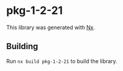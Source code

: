 # pkg-1-2-21

This library was generated with [Nx](https://nx.dev).

## Building

Run `nx build pkg-1-2-21` to build the library.
